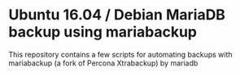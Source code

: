 # Ubuntu 16.04 / Debian MariaDB backup using mariabackup

This repository contains a few scripts for automating backups with mariabackup (a fork of Percona Xtrabackup) by mariadb
